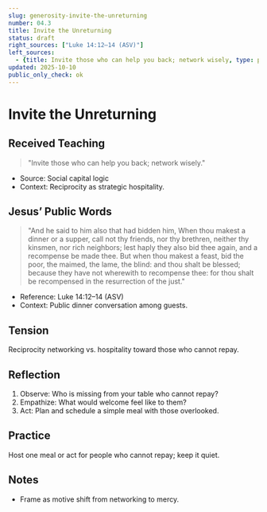 ```yaml
---
slug: generosity-invite-the-unreturning
number: 04.3
title: Invite the Unreturning
status: draft
right_sources: ["Luke 14:12–14 (ASV)"]
left_sources:
  - {title: Invite those who can help you back; network wisely, type: paraphrase, permission: none}
updated: 2025-10-10
public_only_check: ok
---
```


# Invite the Unreturning

## Received Teaching
> "Invite those who can help you back; network wisely."
- Source: Social capital logic
- Context: Reciprocity as strategic hospitality.

## Jesus’ Public Words
> "And he said to him also that had bidden him, When thou makest a dinner or a supper, call not thy friends, nor thy brethren, neither thy kinsmen, nor rich neighbors; lest haply they also bid thee again, and a recompense be made thee. But when thou makest a feast, bid the poor, the maimed, the lame, the blind: and thou shalt be blessed; because they have not wherewith to recompense thee: for thou shalt be recompensed in the resurrection of the just."
- Reference: Luke 14:12–14 (ASV)
- Context: Public dinner conversation among guests.

## Tension
Reciprocity networking vs. hospitality toward those who cannot repay.

## Reflection
1. Observe: Who is missing from your table who cannot repay?
2. Empathize: What would welcome feel like to them?
3. Act: Plan and schedule a simple meal with those overlooked.

## Practice
Host one meal or act for people who cannot repay; keep it quiet.

## Notes
- Frame as motive shift from networking to mercy.